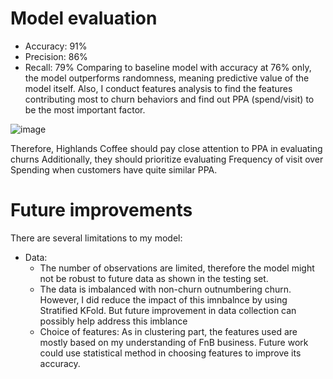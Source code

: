 # Model evaluation
- Accuracy: 91%
- Precision: 86%
- Recall: 79%
Comparing to baseline model with accuracy at 76% only, the model outperforms randomness, meaning predictive value of the model itself.
Also, I conduct features analysis to find the features contributing most to churn behaviors and find out PPA (spend/visit) to be the most important factor.

![image](https://github.com/user-attachments/assets/582fcb6b-7941-42bf-8b65-fe39c443120a)

Therefore, Highlands Coffee should pay close attention to PPA in evaluating churns
Additionally, they should prioritize evaluating Frequency of visit over Spending when customers have quite similar PPA.

# Future improvements
There are several limitations to my model:
- Data:
  + The number of observations are limited, therefore the model might not be robust to future data as shown in the testing set.
  + The data is imbalanced with non-churn outnumbering churn. However, I did reduce the impact of this imnbalnce by using Stratified KFold. But future improvement in data collection can possibly help address this imblance
  + Choice of features: As in clustering part, the features used are mostly based on my understanding of FnB business. Future work could use statistical method in choosing features to improve its accuracy.

